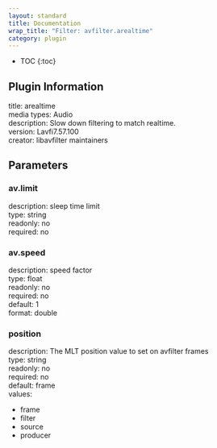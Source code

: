 ```yaml
---
layout: standard
title: Documentation
wrap_title: "Filter: avfilter.arealtime"
category: plugin
---
```

* TOC
{:toc}

## Plugin Information

title: arealtime  
media types:
Audio  
description: Slow down filtering to match realtime.  
version: Lavfi7.57.100  
creator: libavfilter maintainers  

## Parameters

### av.limit

  
description:
sleep time limit  
type: string  
readonly: no  
required: no  

### av.speed

  
description:
speed factor  
type: float  
readonly: no  
required: no  
default: 1  
format: double  

### position

  
description:
The MLT position value to set on avfilter frames  
type: string  
readonly: no  
required: no  
default: frame  
values:  

* frame
* filter
* source
* producer

